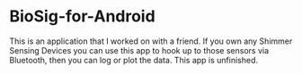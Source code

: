 BioSig-for-Android
==================

This is an application that I worked on with a friend. If you own any Shimmer Sensing Devices you can use this app to hook up to those sensors via Bluetooth, then you can log or plot the data. This app is unfinished.
